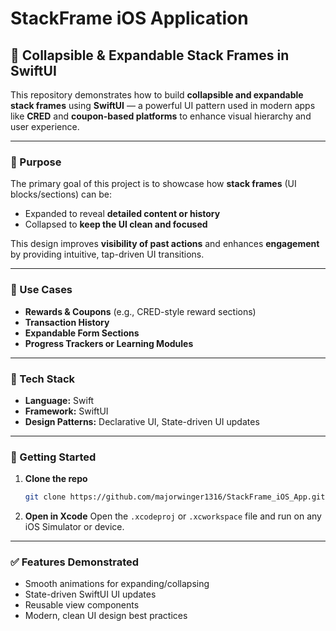 # StackFrame iOS Application

## 📱 Collapsible & Expandable Stack Frames in SwiftUI

This repository demonstrates how to build **collapsible and expandable stack frames** using **SwiftUI** — a powerful UI pattern used in modern apps like **CRED** and **coupon-based platforms** to enhance visual hierarchy and user experience.

---

### 🎯 Purpose

The primary goal of this project is to showcase how **stack frames** (UI blocks/sections) can be:

* Expanded to reveal **detailed content or history**
* Collapsed to **keep the UI clean and focused**

This design improves **visibility of past actions** and enhances **engagement** by providing intuitive, tap-driven UI transitions.

---

### 🌟 Use Cases

* **Rewards & Coupons** (e.g., CRED-style reward sections)
* **Transaction History**
* **Expandable Form Sections**
* **Progress Trackers or Learning Modules**

---

### 🧰 Tech Stack

* **Language:** Swift
* **Framework:** SwiftUI
* **Design Patterns:** Declarative UI, State-driven UI updates

---

### 🚀 Getting Started

1. **Clone the repo**

   ```bash
   git clone https://github.com/majorwinger1316/StackFrame_iOS_App.git
   ```

2. **Open in Xcode**
   Open the `.xcodeproj` or `.xcworkspace` file and run on any iOS Simulator or device.

---

### ✅ Features Demonstrated

* Smooth animations for expanding/collapsing
* State-driven SwiftUI UI updates
* Reusable view components
* Modern, clean UI design best practices
